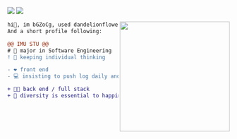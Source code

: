 <!------Profile------>
<!--author:bGZoCg---->
<!--update:210603---->

<!--Write about coding-->
<!--Note About coding-->
<!--Share about coding-->
<!--Talk about coding-->
<!--Communicate about coding-->
<!--Comment about coding-->
<!--Ask about coding-->
<!--Answer about coding-->
<!--from:github repo cnblogs-hardening-->

<!--refer to the github profile: https://github.com/manolia-->


![](https://komarev.com/ghpvc/?username=bGZoCg) <img src="https://img.shields.io/github/last-commit/bgzocg/bgzocg.github.io?color=ff69b4&label=blog%20update%20%40%20"/> 


<img align="right" height="249" src="https://media.giphy.com/media/MeJgB3yMMwIaHmKD4z/giphy.gif"/> 


```diff
hi👋, im bGZoCg, used dandelionflowers / dandelionfs before.
And a short profile following:

@@ IMU STU @@
# 📖 major in Software Engineering
! 🤔 keeping individual thinking

- ❤️ front end
- 💻 insisting to push log daily and coding  

+ 👨‍💻 back end / full stack
+ 🎯 diversity is essential to happiness
```
